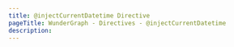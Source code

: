 ```yaml
---
title: @injectCurrentDatetime Directive
pageTitle: WunderGraph - Directives - @injectCurrentDatetime
description:
---
```

